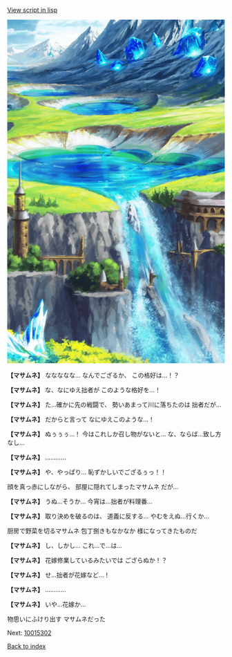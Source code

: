 [View script in lisp](../scripts/10015301.txt)

![highland.png](../images/backgrounds/highland.png)

**【マサムネ】**
ななななな…
なんでござるか、
この格好は…！？

**【マサムネ】**
な、なにゆえ拙者が
このような格好を…！

**【マサムネ】**
た…確かに先の戦闘で、
勢いあまって川に落ちたのは
拙者だが…

**【マサムネ】**
だからと言って
なにゆえこのような…！

**【マサムネ】**
ぬぅぅぅ…！
今はこれしか召し物がないと…
な、ならば…致し方なし…

**【マサムネ】**
…………

**【マサムネ】**
や、やっぱり…
恥ずかしいでござるぅっ！！

顔を真っ赤にしながら、
部屋に隠れてしまったマサムネ
だが…

**【マサムネ】**
うぬ…そうか…
今宵は…拙者が料理番…

**【マサムネ】**
取り決めを破るのは、
道義に反する…
やむをえぬ…行くか…

厨房で野菜を切るマサムネ
包丁捌きもなかなか
様になってきたものだ

**【マサムネ】**
し、しかし…
これ…で…は…

**【マサムネ】**
花嫁修業しているみたいでは
ござらぬか！？

**【マサムネ】**
せ…拙者が花嫁など…！

**【マサムネ】**
…………

**【マサムネ】**
いや…花嫁か…

物思いにふけり出す
マサムネだった

Next: [10015302](10015302.md)

[Back to index](index.md)
